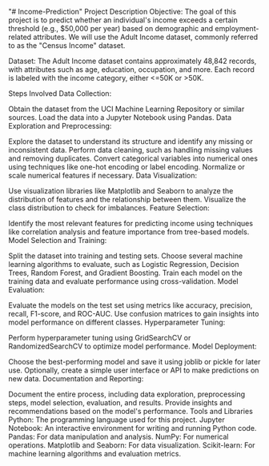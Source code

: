 "# Income-Prediction" 
Project Description
Objective: The goal of this project is to predict whether an individual's income exceeds a certain threshold (e.g., $50,000 per year) based on demographic and employment-related attributes. We will use the Adult Income dataset, commonly referred to as the "Census Income" dataset.

Dataset: The Adult Income dataset contains approximately 48,842 records, with attributes such as age, education, occupation, and more. Each record is labeled with the income category, either <=50K or >50K.

Steps Involved
Data Collection:

Obtain the dataset from the UCI Machine Learning Repository or similar sources.
Load the data into a Jupyter Notebook using Pandas.
Data Exploration and Preprocessing:

Explore the dataset to understand its structure and identify any missing or inconsistent data.
Perform data cleaning, such as handling missing values and removing duplicates.
Convert categorical variables into numerical ones using techniques like one-hot encoding or label encoding.
Normalize or scale numerical features if necessary.
Data Visualization:

Use visualization libraries like Matplotlib and Seaborn to analyze the distribution of features and the relationship between them.
Visualize the class distribution to check for imbalances.
Feature Selection:

Identify the most relevant features for predicting income using techniques like correlation analysis and feature importance from tree-based models.
Model Selection and Training:

Split the dataset into training and testing sets.
Choose several machine learning algorithms to evaluate, such as Logistic Regression, Decision Trees, Random Forest, and Gradient Boosting.
Train each model on the training data and evaluate performance using cross-validation.
Model Evaluation:

Evaluate the models on the test set using metrics like accuracy, precision, recall, F1-score, and ROC-AUC.
Use confusion matrices to gain insights into model performance on different classes.
Hyperparameter Tuning:

Perform hyperparameter tuning using GridSearchCV or RandomizedSearchCV to optimize model performance.
Model Deployment:

Choose the best-performing model and save it using joblib or pickle for later use.
Optionally, create a simple user interface or API to make predictions on new data.
Documentation and Reporting:

Document the entire process, including data exploration, preprocessing steps, model selection, evaluation, and results.
Provide insights and recommendations based on the model's performance.
Tools and Libraries
Python: The programming language used for this project.
Jupyter Notebook: An interactive environment for writing and running Python code.
Pandas: For data manipulation and analysis.
NumPy: For numerical operations.
Matplotlib and Seaborn: For data visualization.
Scikit-learn: For machine learning algorithms and evaluation metrics.
